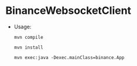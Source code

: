 # BinanceWebsocketClient

* Usage:

  `mvn compile`
  
  `mvn install`
  
  `mvn exec:java -Dexec.mainClass=binance.App`